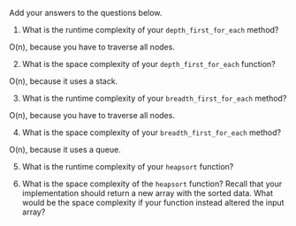 Add your answers to the questions below.

1. What is the runtime complexity of your `depth_first_for_each` method?

O(n), because you have to traverse all nodes.

2. What is the space complexity of your `depth_first_for_each` function?

O(n), because it uses a stack. 

3. What is the runtime complexity of your `breadth_first_for_each` method?

O(n), because you have to traverse all nodes.

4. What is the space complexity of your `breadth_first_for_each` method?

O(n), because it uses a queue. 

5. What is the runtime complexity of your `heapsort` function?

6. What is the space complexity of the `heapsort` function? Recall that your implementation should return a new array with the sorted data. What would be the space complexity if your function instead altered the input array?